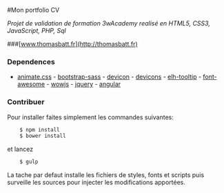 #Mon portfolio CV

*Projet de validation de formation 3wAcademy realisé en HTML5, CSS3, JavaScript, PHP, Sql*

###[www.thomasbatt.fr](http://thomasbatt.fr)


### Dependences 

- [animate.css](https://github.com/daneden/animate.css) - [bootstrap-sass](https://github.com/twbs/bootstrap-sass) - [devicon](https://github.com/konpa/devicon) - [devicons](https://github.com/vorillaz/devicons) - [elh-tooltip](https://github.com/Elhebert/elh-tooltip) - [font-awesome](https://github.com/FortAwesome/Font-Awesome) - [wowjs](https://github.com/matthieua/WOW) - [jquery](https://github.com/jquery/jquery) - [angular](https://github.com/angular)


### Contribuer

Pour installer faites simplement les commandes suivantes:


```bash
  	$ npm install
  	$ bower install
```

et lancez

```bash
	$ gulp 
```

La tache par defaut installe les fichiers de styles, fonts et scripts puis surveille les sources pour injecter les modifications apportées. 

